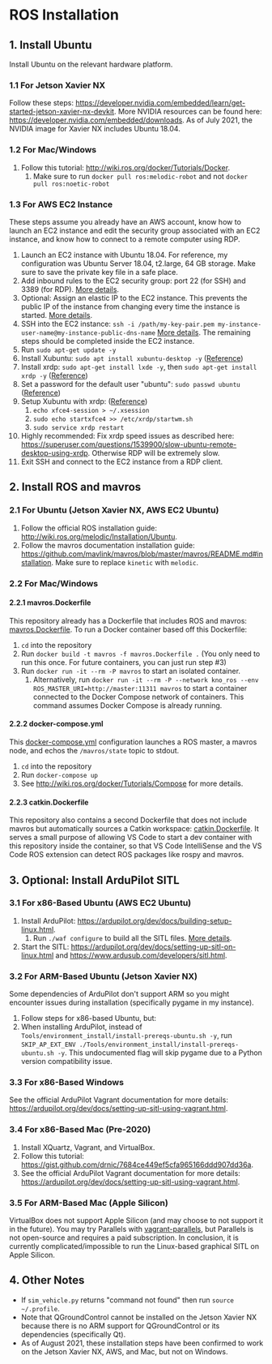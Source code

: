 # ROS Installation

## 1. Install Ubuntu

Install Ubuntu on the relevant hardware platform.

### 1.1 For Jetson Xavier NX

Follow these steps: <https://developer.nvidia.com/embedded/learn/get-started-jetson-xavier-nx-devkit>. More NVIDIA resources can be found here: <https://developer.nvidia.com/embedded/downloads>. As of July 2021, the NVIDIA image for Xavier NX includes Ubuntu 18.04.

### 1.2 For Mac/Windows

1. Follow this tutorial: <http://wiki.ros.org/docker/Tutorials/Docker>.
   1. Make sure to run `docker pull ros:melodic-robot` and not `docker pull ros:noetic-robot`

### 1.3 For AWS EC2 Instance

These steps assume you already have an AWS account, know how to launch an EC2 instance and edit the security group associated with an EC2 instance, and know how to connect to a remote computer using RDP.

1. Launch an EC2 instance with Ubuntu 18.04. For reference, my configuration was Ubuntu Server 18.04, t2.large, 64 GB storage. Make sure to save the private key file in a safe place.
2. Add inbound rules to the EC2 security group: port 22 (for SSH) and 3389 (for RDP). [More details](https://docs.aws.amazon.com/AWSEC2/latest/UserGuide/authorizing-access-to-an-instance.html).
3. Optional: Assign an elastic IP to the EC2 instance. This prevents the public IP of the instance from changing every time the instance is started. [More details](https://docs.aws.amazon.com/AWSEC2/latest/UserGuide/elastic-ip-addresses-eip.html#using-instance-addressing-eips-allocating).
4. SSH into the EC2 instance: `ssh -i /path/my-key-pair.pem my-instance-user-name@my-instance-public-dns-name` [More details](https://docs.aws.amazon.com/AWSEC2/latest/UserGuide/AccessingInstancesLinux.html). The remaining steps should be completed inside the EC2 instance.
5. Run `sudo apt-get update -y`
6. Install Xubuntu: `sudo apt install xubuntu-desktop -y` ([Reference](https://itsfoss.com/install-xfce-desktop-xubuntu/))
7. Install xrdp: `sudo apt-get install lxde -y`, then `sudo apt-get install xrdp -y` ([Reference](https://www.australtech.net/how-to-enable-gui-on-aws-ec2-ubuntu-server/))
8. Set a password for the default user "ubuntu": `sudo passwd ubuntu` ([Reference](https://www.australtech.net/how-to-enable-gui-on-aws-ec2-ubuntu-server/))
9. Setup Xubuntu with xrdp: ([Reference](https://www.tweaking4all.com/software/linux-software/use-xrdp-remote-access-ubuntu-14-04/))
   1. `echo xfce4-session > ~/.xsession`
   2. `sudo echo startxfce4 >> /etc/xrdp/startwm.sh`
   3. `sudo service xrdp restart`
10. Highly recommended: Fix xrdp speed issues as described here: <https://superuser.com/questions/1539900/slow-ubuntu-remote-desktop-using-xrdp>. Otherwise RDP will be extremely slow.
11. Exit SSH and connect to the EC2 instance from a RDP client.

## 2. Install ROS and mavros

### 2.1 For Ubuntu (Jetson Xavier NX, AWS EC2 Ubuntu)

1. Follow the official ROS installation guide: <http://wiki.ros.org/melodic/Installation/Ubuntu>.
2. Follow the mavros documentation installation guide: <https://github.com/mavlink/mavros/blob/master/mavros/README.md#installation>. Make sure to replace `kinetic` with `melodic`.

### 2.2 For Mac/Windows

#### 2.2.1 mavros.Dockerfile

This repository already has a Dockerfile that includes ROS and mavros: [mavros.Dockerfile](mavros.Dockerfile). To run a Docker container based off this Dockerfile:

1. `cd` into the repository
2. Run `docker build -t mavros -f mavros.Dockerfile .` (You only need to run this once. For future containers, you can just run step #3)
3. Run `docker run -it --rm -P mavros` to start an isolated container.
   1. Alternatively, run `docker run -it --rm -P --network kno_ros --env ROS_MASTER_URI=http://master:11311 mavros` to start a container connected to the Docker Compose network of containers. This command assumes Docker Compose is already running.

#### 2.2.2 docker-compose.yml

This [docker-compose.yml](docker-compose.yml) configuration launches a ROS master, a mavros node, and echos the `/mavros/state` topic to stdout.

1. `cd` into the repository
2. Run `docker-compose up`
3. See <http://wiki.ros.org/docker/Tutorials/Compose> for more details.

#### 2.2.3 catkin.Dockerfile

This repository also contains a second Dockerfile that does not include mavros but automatically sources a Catkin workspace: [catkin.Dockerfile](catkin.Dockerfile). It serves a small purpose of allowing VS Code to start a dev container with this repository inside the container, so that VS Code IntelliSense and the VS Code ROS extension can detect ROS packages like rospy and mavros.

## 3. Optional: Install ArduPilot SITL

### 3.1 For x86-Based Ubuntu (AWS EC2 Ubuntu)

1. Install ArduPilot: <https://ardupilot.org/dev/docs/building-setup-linux.html>.
   1. Run `./waf configure` to build all the SITL files. [More details](https://github.com/ArduPilot/ardupilot/blob/master/BUILD.md).
2. Start the SITL: <https://ardupilot.org/dev/docs/setting-up-sitl-on-linux.html> and <https://www.ardusub.com/developers/sitl.html>.

### 3.2 For ARM-Based Ubuntu (Jetson Xavier NX)

Some dependencies of ArduPilot don't support ARM so you might encounter issues during installation (specifically pygame in my instance).

1. Follow steps for x86-based Ubuntu, but:
2. When installing ArduPilot, instead of `Tools/environment_install/install-prereqs-ubuntu.sh -y`, run `SKIP_AP_EXT_ENV ./Tools/environment_install/install-prereqs-ubuntu.sh -y`. This undocumented flag will skip pygame due to a Python version compatibility issue.

### 3.3 For x86-Based Windows

See the official ArduPilot Vagrant documentation for more details: <https://ardupilot.org/dev/docs/setting-up-sitl-using-vagrant.html>.

### 3.4 For x86-Based Mac (Pre-2020)

1. Install XQuartz, Vagrant, and VirtualBox.
2. Follow this tutorial: <https://gist.github.com/drnic/7684ce449ef5cfa965166ddd907dd36a>.
3. See the official ArduPilot Vagrant documentation for more details: <https://ardupilot.org/dev/docs/setting-up-sitl-using-vagrant.html>.

### 3.5 For ARM-Based Mac (Apple Silicon)

VirtualBox does not support Apple Silicon (and may choose to not support it in the future). You may try Parallels with [vagrant-parallels](https://github.com/Parallels/vagrant-parallels), but Parallels is not open-source and requires a paid subscription. In conclusion, it is currently complicated/impossible to run the Linux-based graphical SITL on Apple Silicon.

## 4. Other Notes

- If `sim_vehicle.py` returns "command not found" then run `source ~/.profile`.
- Note that QGroundControl cannot be installed on the Jetson Xavier NX because there is no ARM support for QGroundControl or its dependencies (specifically Qt).
- As of August 2021, these installation steps have been confirmed to work on the Jetson Xavier NX, AWS, and Mac, but not on Windows.
